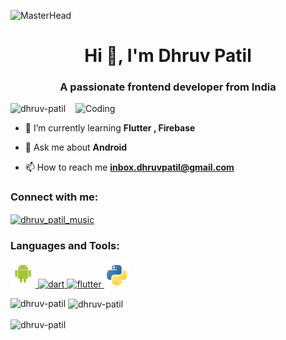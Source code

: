 ![MasterHead](https://storage.googleapis.com/gweb-uniblog-publish-prod/original_images/android_12_developer_preview.gif)
<h1 align="center">Hi 👋, I'm Dhruv Patil</h1>
<h3 align="center">A passionate frontend developer from India</h3>
<img align="right" alt="Coding" width="400" src="https://res.cloudinary.com/gkmit-pvt-ltd/image/upload/v1495872239/smartphone_drib_y7qcbw.gif">


<p align="left"> <img src="https://komarev.com/ghpvc/?username=dhruv-patil&label=Profile%20views&color=0e75b6&style=flat" alt="dhruv-patil" /> </p>

- 🌱 I’m currently learning **Flutter , Firebase**

- 💬 Ask me about **Android**

- 📫 How to reach me **inbox.dhruvpatil@gmail.com**

<h3 align="left">Connect with me:</h3>
<p align="left">
<a href="https://instagram.com/dhruv_patil_music" target="blank"><img align="center" src="https://raw.githubusercontent.com/rahuldkjain/github-profile-readme-generator/master/src/images/icons/Social/instagram.svg" alt="dhruv_patil_music" height="30" width="40" /></a>
</p>

<h3 align="left">Languages and Tools:</h3>
<p align="left"> <a href="https://developer.android.com" target="_blank" rel="noreferrer"> <img src="https://raw.githubusercontent.com/devicons/devicon/master/icons/android/android-original-wordmark.svg" alt="android" width="40" height="40"/> </a> <a href="https://dart.dev" target="_blank" rel="noreferrer"> <img src="https://www.vectorlogo.zone/logos/dartlang/dartlang-icon.svg" alt="dart" width="40" height="40"/> </a> <a href="https://flutter.dev" target="_blank" rel="noreferrer"> <img src="https://www.vectorlogo.zone/logos/flutterio/flutterio-icon.svg" alt="flutter" width="40" height="40"/> </a> <a href="https://www.python.org" target="_blank" rel="noreferrer"> <img src="https://raw.githubusercontent.com/devicons/devicon/master/icons/python/python-original.svg" alt="python" width="40" height="40"/> </a> </p>

<p><img align="left" src="https://github-readme-stats.vercel.app/api/top-langs?username=dhruv-patil&show_icons=true&locale=en&layout=compact" alt="dhruv-patil" /></p>

<p>&nbsp;<img align="center" src="https://github-readme-stats.vercel.app/api?username=dhruv-patil&show_icons=true&locale=en" alt="dhruv-patil" /></p>

<p><img align="center" src="https://github-readme-streak-stats.herokuapp.com/?user=dhruv-patil&" alt="dhruv-patil" /></p>
